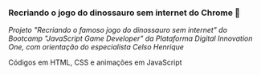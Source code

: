 ### Recriando o jogo do dinossauro sem internet do Chrome :t-rex:
_Projeto "Recriando o famoso jogo do dinossauro sem internet" do Bootcamp "JavaScript Game Developer" da Plataforma Digital Innovation One, com orientação do especialista Celso Henrique_

Códigos em HTML, CSS e animações em JavaScript
